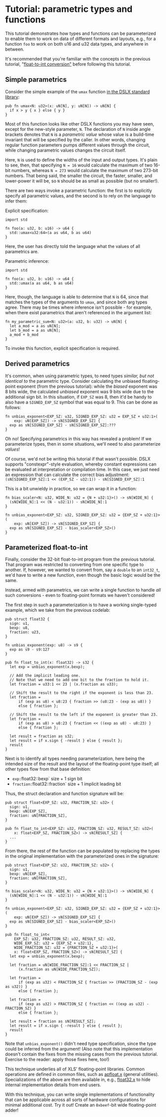 # Tutorial: parametric types and functions

This tutorial demonstrates how types and functions can be parameterized to
enable them to work on data of different formats and layouts, e.g., for a
function `foo` to work on both u16 and u32 data types, and anywhere in between.

It's recommended that you're familiar with the concepts in the previous
tutorial,
"[float-to-int conversion"](../tutorials/float_to_int.md)
before following this tutorial.

## Simple parametrics

Consider the simple example of the `umax` function
[in the DSLX standard library](https://github.com/google/xls/tree/main/xls/dslx/stdlib/std.x):

```dslx
pub fn umax<N: u32>(x: uN[N], y: uN[N]) -> uN[N] {
  if x > y { x } else { y }
}
```

Most of this function looks like other DSLX functions you may have seen, except
for the new-style parameter, `N`. The declaration of `N` inside angle brackets
denotes that `N` is a _parametric value_ whose value is a build-time invariant
that will be specified by the caller. In other words, changing regular function
parameters pumps different values through the circuit, while changing parametric
values changes the circuit itself.

Here, `N` is used to define the widths of the input and output types. It's plain
to see, then, that specifying `N = 16` would calculate the maximum of two 16-bit
numbers, whereas `N = 273` would calculate the maximum of two 273-bit numbers.
That being said, the smaller the circuit, the faster, smaller, and lower-power
it will be, so `N` should be as small as possible (but no smaller!).

There are two ways invoke a parametric function: the first is to explicitly
specify all parametric values, and the second is to rely on the language to
infer them:

Explicit specification:

```dslx
import std

fn foo(a: u32, b: u16) -> u64 {
  std::umax<u32:64>(a as u64, b as u64)
}
```

Here, the user has directly told the language what the values of all parametrics
are.

Parametric inference:

```dslx
import std

fn foo(a: u32, b: u16) -> u64 {
  std::umax(a as u64, b as u64)
}
```

Here, though, the language is able to determine that `N` is 64, since that
matches the types of the arguments to `umax`, and since both arg types agree.
There may be times where inference isn't possible - for example, when there
exist parametrics that aren't referenced in the argument list:

```dslx
fn my_parametric_sum<N: u32>(a: u32, b: u32) -> uN[N] {
  let a_mod = a as uN[N];
  let b_mod = a as uN[N];
  a_mod + b_mod
}
```

To invoke this function, explicit specification is required.

## Derived parametrics

It's common, when using parametric types, to need types _similar, but not
identical to_ the parametric type. Consider calculating the unbiased
floating-point exponent (from the previous tutorial): while the _biased_
exponent was 8 bits wide, the calculated _unbiased_ exponent was 9 bits wide due
to the additional sign bit. In this situation, if `EXP_SZ` was 8, then it'd be
handy to also have a `SIGNED_EXP_SZ` symbol that was equal to 9. This can be
done as follows:

```dslx-snippet
fn unbias_exponent<EXP_SZ: u32, SIGNED_EXP_SZ: u32 = EXP_SZ + u32:1>(
    exp: uN[EXP_SZ]) -> sN[SIGNED_EXP_SZ] {
  exp as sN[SIGNED_EXP_SZ] - sN[SIGNED_EXP_SZ]:???
}
```

Oh no! Specifying parametrics in this way has revealed a problem! If we
parameterize types, then in some situations, we'll need to also parameterize
*values*!

Of course, we'd not be writing this tutorial if that wasn't possible. DSLX
supports "constexpr"-style evaluation, whereby constant expressions can be
evaluated at interpretation or compilation time. In this case, we just need an
expression that can calculate the correct bias adjustment: `(sN[SIGNED_EXP_SZ]:1
<< (EXP_SZ - u32:1)) - sN[SIGNED_EXP_SZ]:1`

This is a bit unwieldy in practice, so we can wrap it in a function:

```dslx
fn bias_scaler<N: u32, WIDE_N: u32 = {N + u32:1}>() -> sN[WIDE_N] {
  (sN[WIDE_N]:1 << (N - u32:1)) - sN[WIDE_N]:1
}

fn unbias_exponent<EXP_SZ: u32, SIGNED_EXP_SZ: u32 = {EXP_SZ + u32:1}>(
    exp: uN[EXP_SZ]) -> sN[SIGNED_EXP_SZ] {
  exp as sN[SIGNED_EXP_SZ] - bias_scaler<EXP_SZ>()
}
```

## Parameterized float-to-int

Finally, consider the 32-bit float-to-int program from the previous tutorial.
That program was restricted to converting from one specific type to another. If,
however, we wanted to convert from, say a `double` to an `int32_t`, we'd have to
write a new function, even though the basic logic would be the same.

Instead, armed with parametrics, we can write a single function to handle *all*
such conversions - even to floating-point formats we haven't considered!

The first step in such a parameterization is to have a working single-typed
example, which we take from the previous codelab:

```dslx
pub struct float32 {
  sign: u1,
  bexp: u8,
  fraction: u23,
}

fn unbias_exponent(exp: u8) -> s9 {
  exp as s9 - s9:127
}

pub fn float_to_int(x: float32) -> s32 {
  let exp = unbias_exponent(x.bexp);

  // Add the implicit leading one.
  // Note that we need to add one bit to the fraction to hold it.
  let fraction = u33:1 << 23 | (x.fraction as u33);

  // Shift the result to the right if the exponent is less than 23.
  let fraction =
      if (exp as u8) < u8:23 { fraction >> (u8:23 - (exp as u8)) }
      else { fraction };

  // Shift the result to the left if the exponent is greater than 23.
  let fraction =
      if (exp as u8) > u8:23 { fraction << ((exp as u8) - u8:23) }
      else { fraction };

  let result = fraction as s32;
  let result = if x.sign { -result } else { result };
  result
}
```

Next is to identify all types needing parameterization, here being the intended
size of the result and the layout of the floating-point type itself; all other
types flow from that base definition:

*   `exp:`float32::bexp` size + 1 sign bit
*   `fraction:`float32::fraction` size + 1 implicit leading bit

Thus, the struct declaration and function signature will be:

```dslx-snippet
pub struct float<EXP_SZ: u32, FRACTION_SZ: u32> {
  sign: u1,
  bexp: uN[EXP_SZ],
  fraction: uN[FRACTION_SZ],
}

pub fn float_to_int<EXP_SZ: u32, FRACTION_SZ: u32, RESULT_SZ: u32>(
    x: float<EXP_SZ, FRACTION_SZ>) -> sN[RESULT_SZ] {
  ...
}
```

From there, the rest of the function can be populated by replacing the types in
the original implementation with the parameterized ones in the signature:

```dslx
pub struct float<EXP_SZ: u32, FRACTION_SZ: u32> {
  sign: u1,
  bexp: uN[EXP_SZ],
  fraction: uN[FRACTION_SZ],
}

fn bias_scaler<N: u32, WIDE_N: u32 = {N + u32:1}>() -> sN[WIDE_N] {
  (sN[WIDE_N]:1 << (N - u32:1)) - sN[WIDE_N]:1
}

fn unbias_exponent<EXP_SZ: u32, SIGNED_EXP_SZ: u32 = {EXP_SZ + u32:1}>(
    exp: uN[EXP_SZ]) -> sN[SIGNED_EXP_SZ] {
  exp as sN[SIGNED_EXP_SZ] - bias_scaler<EXP_SZ>()
}

pub fn float_to_int<
    EXP_SZ: u32, FRACTION_SZ: u32, RESULT_SZ: u32,
    WIDE_EXP_SZ: u32 = {EXP_SZ + u32:1},
    WIDE_FRACTION_SZ: u32 = {FRACTION_SZ + u32:1}>(
    x: float<EXP_SZ, FRACTION_SZ>) -> sN[RESULT_SZ] {
  let exp = unbias_exponent(x.bexp);

  let fraction = uN[WIDE_FRACTION_SZ]:1 << FRACTION_SZ |
      (x.fraction as uN[WIDE_FRACTION_SZ]);

  let fraction =
      if (exp as u32) < FRACTION_SZ { fraction >> (FRACTION_SZ - (exp as u32)) }
      else { fraction };

  let fraction =
      if (exp as u32) > FRACTION_SZ { fraction << ((exp as u32) - FRACTION_SZ) }
      else { fraction };

  let result = fraction as sN[RESULT_SZ];
  let result = if x.sign { -result } else { result };
  result
}
```

Note that `unbias_exponent()` didn't need type specification, since the type
could be inferred from the argument! (Also note that this implementation doesn't
contain the fixes from the missing cases from the previous tutorial. Exercise to
the reader: apply those fixes here, too!)

This technique underlies all of XLS' floating-point libraries. Common operations
are defined in common files, such as
[apfloat.x](https://github.com/google/xls/tree/main/xls/dslx/stdlib/apfloat.x) (general
utilities). Specializations of the above are then available in, e.g.,
[float32.x](https://github.com/google/xls/tree/main/xls/stdlib/float32.x) to hide internal
implementation details from end users.

With this technique, you can write single implementations of functionality that
can be applicable across all sorts of hardware configurations for minimal
additional cost. Try it out! Create an `0xbeef`-bit wide floating-point adder!
